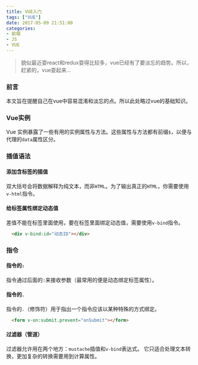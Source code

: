 ```yaml
---
title: VUE入门
tags: ["VUE"]
date: 2017-05-09 21:51:00
categories:
- 前端
- JS
- VUE
---
```

> 貌似最近耍react和redux耍得比较多，vue已经有了要淡忘的趋势。所以，赶紧的，vue耍起来...

<!-- more -->
### 前言
本文旨在提醒自己在vue中容易混淆和淡忘的点。所以此处略过vue的基础知识。
### Vue实例
Vue 实例暴露了一些有用的实例属性与方法。这些属性与方法都有前缀`$`，以便与代理的`data`属性区分。
### 插值语法
#### 添加含标签的插值
双大括号会将数据解释为纯文本，而非`HTML`。为了输出真正的`HTML`，你需要使用`v-html`指令。
#### 给标签属性绑定动态值
差值不能在标签里面使用，要在标签里面绑定动态值，需要使用`v-bind`指令。
```HTML
  <div v-bind:id="动态ID"></div>
```
### 指令
#### 指令的`:`
指令通过后面的`:`来接收参数（最常用的便是动态绑定标签属性）。
#### 指令的`.`
指令的`.`（修饰符）用于指出一个指令应该以某种特殊的方式绑定。
```HTML
  <form v-on:submit.prevent="onSubmit"></form>
```
#### 过滤器（管道）
过滤器允许用在两个地方：`mustache`插值和`v-bind`表达式。
它只适合处理文本转换，更加复杂的转换需要用到计算属性。
